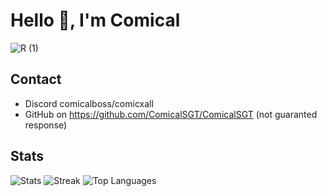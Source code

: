 # Hello 👋, I'm Comical
![R (1)](https://github.com/ComicalSGT/ComicalSGT/assets/151361634/48e8396b-dc94-4c7c-b780-c7cb3884b70b)
## Contact
- Discord comicalboss/comicxall
- GitHub on https://github.com/ComicalSGT/ComicalSGT (not guaranted response)
## Stats
![Stats](https://github-readme-stats.vercel.app/api?username=ComicalSGT&theme=gotham&show_icons=true&hide_border=false&count_private=true)
![Streak](https://github-readme-streak-stats.herokuapp.com/?user=ComicalSGT&theme=gotham&hide_border=false)
![Top Languages](https://github-readme-stats.vercel.app/api/top-langs/?username=ComicalSGT&theme=gotham&show_icons=true&hide_border=false&layout=compact)
